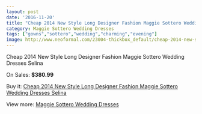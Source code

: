 ```yaml
---
layout: post
date: '2016-11-20'
title: "Cheap 2014 New Style Long Designer Fashion Maggie Sottero Wedding Dresses Selina"
category: Maggie Sottero Wedding Dresses
tags: ["gowns","sottero","wedding","charming","evening"]
image: http://www.neoformal.com/23004-thickbox_default/cheap-2014-new-style-long-designer-fashion-maggie-sottero-wedding-dresses-selina.jpg
---
```

Cheap 2014 New Style Long Designer Fashion Maggie Sottero Wedding Dresses Selina

On Sales: **$380.99**
<a href="https://www.neoformal.com/en/maggie-sottero-wedding-dresses-2014/7666-cheap-2014-new-style-long-designer-fashion-maggie-sottero-wedding-dresses-selina.html"><amp-img layout="responsive" width="600" height="600" src="//www.neoformal.com/23004-thickbox_default/cheap-2014-new-style-long-designer-fashion-maggie-sottero-wedding-dresses-selina.jpg" alt="Cheap 2014 New Style Long Designer Fashion Maggie Sottero Wedding Dresses Selina 0" /></a>
<a href="https://www.neoformal.com/en/maggie-sottero-wedding-dresses-2014/7666-cheap-2014-new-style-long-designer-fashion-maggie-sottero-wedding-dresses-selina.html"><amp-img layout="responsive" width="600" height="600" src="//www.neoformal.com/23005-thickbox_default/cheap-2014-new-style-long-designer-fashion-maggie-sottero-wedding-dresses-selina.jpg" alt="Cheap 2014 New Style Long Designer Fashion Maggie Sottero Wedding Dresses Selina 1" /></a>
<a href="https://www.neoformal.com/en/maggie-sottero-wedding-dresses-2014/7666-cheap-2014-new-style-long-designer-fashion-maggie-sottero-wedding-dresses-selina.html"><amp-img layout="responsive" width="600" height="600" src="//www.neoformal.com/23006-thickbox_default/cheap-2014-new-style-long-designer-fashion-maggie-sottero-wedding-dresses-selina.jpg" alt="Cheap 2014 New Style Long Designer Fashion Maggie Sottero Wedding Dresses Selina 2" /></a>

Buy it: [Cheap 2014 New Style Long Designer Fashion Maggie Sottero Wedding Dresses Selina](https://www.neoformal.com/en/maggie-sottero-wedding-dresses-2014/7666-cheap-2014-new-style-long-designer-fashion-maggie-sottero-wedding-dresses-selina.html "Cheap 2014 New Style Long Designer Fashion Maggie Sottero Wedding Dresses Selina")

View more: [Maggie Sottero Wedding Dresses](https://www.neoformal.com/en/123-maggie-sottero-wedding-dresses-2014 "Maggie Sottero Wedding Dresses")